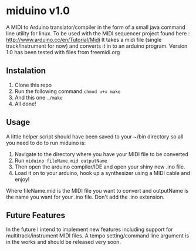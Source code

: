 # miduino v1.0
A MIDI to Arduino translator/compiler in the form of a small java command line utility for linux. To be used with the MIDI sequencer project found here : http://www.arduino.cc/en/Tutorial/Midi
It takes a midi file (single track/instrument for now) and converts it in to an arduino program. Version 1.0 has been tested with files from freemidi.org

## Instalation
1. Clone this repo
2. Run the following command `chmod u+x make`
3. And this one `./make`
4. All done!

## Usage
A little helper script should have been saved to your ~/bin directory so all you need to do to run miduino is:

1. Navigate to the directory where you have your MIDI file to be converted
2. Run `miduino fileName.mid outputName`
3. Then open the arduino compiler/IDE and open your shiny new .ino file.
4. Load it on to your arduino, hook up a synthesizer using a MIDI cable and enjoy!

Where fileName.mid is the MIDI file you want to convert and outputName is the name you want for your .ino file. Don't add the .ino extension.

## Future Features
In the future I intend to implement new features including support for multitrack/instrument MIDI files. A tempo setting/command line argument is in the works and should be released very soon. 
